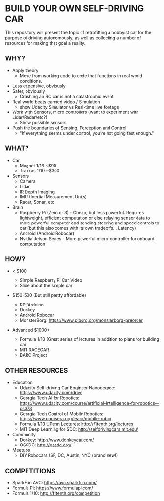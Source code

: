 # BUILD YOUR OWN SELF-DRIVING CAR

This repository will present the topic of retrofitting a hobbyist car for the purpose of driving autonomously, as well as collecting a number of resources for making that goal a reality.

## WHY?
  - Apply theory
    -  Move from working code to code that functions in real world conditions.
  - Less expensive, obviously
  - Safer, obviously
    - Crashing an RC car is not a catastrophic event
  - Real world beats canned video / Simulation
    - show Udacity Simulator vs Real-time live footage
  - Work with Sensors, micro controllers (want to experiment with Lidar/Radar/etc?)
    - Show possible sensors
  - Push the boundaries of Sensing, Perception and Control
    - "If everything seems under control, you’re not going fast enough."

## WHAT?
  - Car
    - Magnet 1/16 ~$90
    - Traxxas 1/10 ~$300
  - Sensors
    - Camera
    - Lidar
    - IR Depth Imaging
    - IMU (Inertial Measurement Units)
    - Radar, Sonar, etc.
  - Brain
    - Raspberry Pi (Zero or 3) - Cheap, but less powerful. Requires lightweight, efficient computation or else relaying sensor data to more powerful computer and sending steering and speed controls to car (but this also comes with its own tradeoffs… Latency)
    - Android (Android Robocar)
    - Nvidia Jetson Series - More powerful micro-controller for onboard computation

## HOW?
* < $100
  - Simple Raspberry Pi Car Video
  - Slide about the simple car

* $150-500 (But still pretty affordable)
  - RPi/Arduino
  - Donkey
  - Android Robocar
  - MonsterBorg: https://www.piborg.org/monsterborg-preorder

* Advanced $1000+
  - Formula 1/10 (Great series of lectures in addition to plans for building car)
  - MIT RACECAR
  - BARC Project

## OTHER RESOURCES
  - Education
    - Udacity Self-driving Car Engineer Nanodegree: https://www.udacity.com/drive
    - Georgia Tech AI for Robotics: https://www.udacity.com/course/artificial-intelligence-for-robotics--cs373
    - Georgia Tech Control of Mobile Robotics: https://www.coursera.org/learn/mobile-robot
    - Formula 1/10 UPenn Lectures: http://f1tenth.org/lectures
    - MIT Deep Learning for SDC: http://selfdrivingcars.mit.edu/
  - Community
    - Donkey: http://www.donkeycar.com/
    - OSSDC: http://ossdc.org/
  - Meetups
    - DIY Robocars (SF, DC, Austin, NYC (brand new!)

## COMPETITIONS
  - SparkFun AVC: https://avc.sparkfun.com/
  - Formula Pi: https://www.formulapi.com/
  - Formula 1/10: http://f1tenth.org/competition
